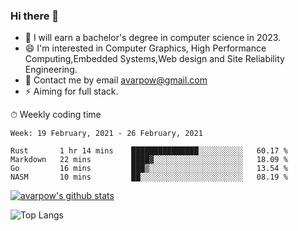 ### Hi there 👋
<!--I have been a GitHub member for [![Years Badge](https://badges.pufler.dev/years/avarpow)](https://badges.pufler.dev)-->
- 🌱 I will earn a bachelor's degree in computer science in 2023.
- 😄 I'm interested in Computer Graphics, High Performance Computing,Embedded Systems,Web design and Site Reliability Engineering.
- 💬 Contact me by email avarpow@gmail.com
- ⚡ Aiming for full stack.

<!--💻 Coding Activity Logging

[![Commits Badge](https://badges.pufler.dev/commits/weekly/avarpow)](https://badges.pufler.dev)-->

⏱ Weekly coding time
<!--START_SECTION:waka-->
```text
Week: 19 February, 2021 - 26 February, 2021

Rust       1 hr 14 mins    ███████████████░░░░░░░░░░   60.17 % 
Markdown   22 mins         ████▓░░░░░░░░░░░░░░░░░░░░   18.09 % 
Go         16 mins         ███▒░░░░░░░░░░░░░░░░░░░░░   13.54 % 
NASM       10 mins         ██░░░░░░░░░░░░░░░░░░░░░░░   08.19 % 
```
<!--END_SECTION:waka-->

[![avarpow's github stats](https://github-readme-stats.vercel.app/api?username=avarpow&count_private=true&show_icons=true&hide=issues&hide_border=true)](https://github.com/anuraghazra/github-readme-stats)

![Top Langs](https://github-readme-stats.vercel.app/api/top-langs/?username=avarpow&layout=compact&hide_border=true) 
<!--[![avarpow's wakatime stats](https://github-readme-stats.vercel.app/api/wakatime?username=avarpow)](https://github.com/anuraghazra/github-readme-stats)-->
